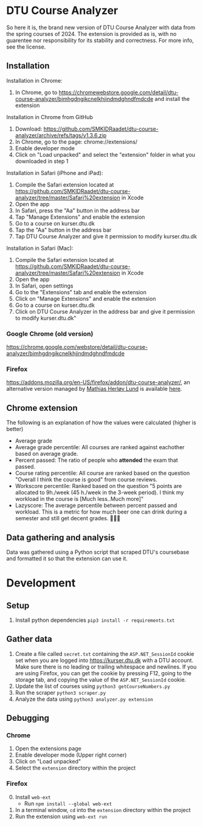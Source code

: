 # DTU Course Analyzer
So here it is, the brand new version of DTU Course Analyzer with data from the spring courses of 2024.
The extension is provided as is, with no guarentee nor responsibility for its stability and correctness. For more info, see the license.


## Installation

Installation in Chrome:
1. In Chrome, go to https://chromewebstore.google.com/detail/dtu-course-analyzer/bimhgdngikcnelkhjindmdghndfmdcde and install the extension

Installation in Chrome from GitHub
1. Download: https://github.com/SMKIDRaadet/dtu-course-analyzer/archive/refs/tags/v1.3.6.zip
2. In Chrome, go to the page: chrome://extensions/
3. Enable developer mode
4. Click on "Load unpacked" and select the "extension" folder in what you downloaded in step 1

Installation in Safari (iPhone and iPad):
1. Compile the Safari extension located at https://github.com/SMKIDRaadet/dtu-course-analyzer/tree/master/Safari%20extension in Xcode
2. Open the app
3. In Safari, press the "Aa" button in the address bar
4. Tap "Manage Extensions" and enable the extension
5. Go to a course on kurser.dtu.dk
6. Tap the "Aa" button in the address bar
7. Tap DTU Course Analyzer and give it permission to modify kurser.dtu.dk

Installation in Safari (Mac):
1. Compile the Safari extension located at https://github.com/SMKIDRaadet/dtu-course-analyzer/tree/master/Safari%20extension in Xcode
2. Open the app
3. In Safari, open settings
4. Go to the "Extensions" tab and enable the extension
5. Click on "Manage Extensions" and enable the extension
6. Go to a course on kurser.dtu.dk
7. Click on DTU Course Analyzer in the address bar and give it permission to modify kurser.dtu.dk"

### Google Chrome (old version)
https://chrome.google.com/webstore/detail/dtu-course-analyzer/bimhgdngikcnelkhjindmdghndfmdcde
### Firefox
https://addons.mozilla.org/en-US/firefox/addon/dtu-course-analyzer/, an alternative version managed by [Mathias Herløv Lund](https://github.com/SalisMaxima) is available [here](https://addons.mozilla.org/en-US/firefox/addon/dtu-course-analyzer-2023).

## Chrome extension
The following is an explanation of how the values were calculated (higher is better)
  * Average grade
  * Average grade percentile: All courses are ranked against eachother based on average grade. 
  * Percent passed: The ratio of people who **attended** the exam that passed.
  * Course rating percentile: All course are ranked based on the question "Overall I think the course is good" from course reviews. 
  * Workscore percentile: Ranked based on the question "5 points are allocated to 9h./week (45 h./week in the 3-week period). I think my workload in the course is [Much less..Much more]"
  * Lazyscore: The average percentile between percent passed and workload. This is a metric for how much beer one can drink during a semester and still get decent grades. 🍺🍺🍺

## Data gathering and analysis
Data was gathered using a Python script that scraped DTU's coursebase and formatted it so that the extension can use it.

# Development
## Setup
 1. Install python dependencies `pip3 install -r requirements.txt`

## Gather data
 1. Create a file called `secret.txt` containing the `ASP.NET_SessionId` cookie set when you are logged into https://kurser.dtu.dk with a DTU account. Make sure there is no leading or trailing whitespace and newlines.
If you are using Firefox, you can get the cookie by pressing F12, going to the storage tab, and copying the value of the `ASP.NET_SessionId` cookie.
 2. Update the list of courses using `python3 getCourseNumbers.py`
 3. Run the scraper `python3 scraper.py`
 4. Analyze the data using `python3 analyzer.py extension`
 
## Debugging
### Chrome
 1. Open the extensions page
 2. Enable developer mode (Upper right corner)
 3. Click on "Load unpacked"
 4. Select the `extension` directory  within the project
### Firefox
 0. Install `web-ext`
     - Run `npm install --global web-ext`
 1. In a terminal window, `cd` into the `extension` directory within the project
 2. Run the extension using `web-ext run`

